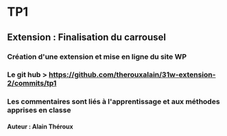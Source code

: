 # TP1
## Extension : Finalisation du carrousel
### Création d'une extension et mise en ligne du site WP

### Le git hub > https://github.com/therouxalain/31w-extension-2/commits/tp1

### Les commentaires sont liés à l'apprentissage et aux méthodes apprises en classe

#### Auteur : Alain Théroux
